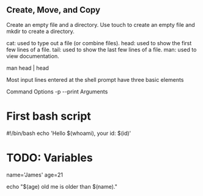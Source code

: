 ## Create, Move, and Copy

Create an empty file and a directory. 
Use touch to create an empty file and mkdir to create a directory.

cat: used to type out a file (or combine files).
head: used to show the first few lines of a file.
tail: used to show the last few lines of a file.
man: used to view documentation.


man head | head

Most input lines entered at the shell prompt have three basic elements

Command
Options -p --print
Arguments

# First bash script
#!/bin/bash
echo 'Hello $(whoami), your id: $(id)'

# TODO: Variables 
name='James'
age=21

echo "$(age) old me is older than $(name)."

